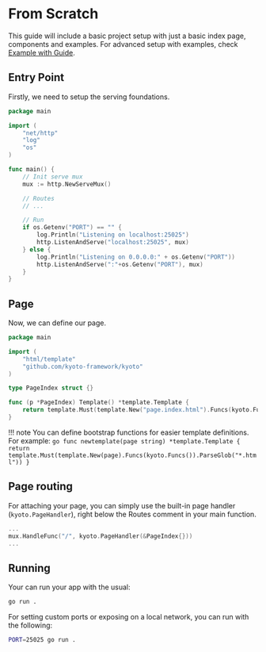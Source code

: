 # From Scratch

This guide will include a basic project setup with just a basic index page, components and examples. For advanced setup with examples, check [Example with Guide](example-with-guide.md).

## Entry Point

Firstly, we need to setup the serving foundations.

```go title="main.go"
package main

import (
    "net/http"
    "log"
    "os"
)

func main() {
    // Init serve mux
    mux := http.NewServeMux()

    // Routes
    // ...

    // Run
    if os.Getenv("PORT") == "" {
        log.Println("Listening on localhost:25025")
        http.ListenAndServe("localhost:25025", mux)
    } else {
        log.Println("Listening on 0.0.0.0:" + os.Getenv("PORT"))
        http.ListenAndServe(":"+os.Getenv("PORT"), mux)
    }
}
```

## Page

Now, we can define our page.

```go title="page.index.go"
package main

import (
    "html/template"
    "github.com/kyoto-framework/kyoto"
)

type PageIndex struct {}

func (p *PageIndex) Template() *template.Template {
    return template.Must(template.New("page.index.html").Funcs(kyoto.Funcs()).ParseGlob("*.html"))
}
```

!!! note
    You can define bootstrap functions for easier template definitions. For example:
    ```go
    func newtemplate(page string) *template.Template {
        return template.Must(template.New(page).Funcs(kyoto.Funcs()).ParseGlob("*.html"))
    }
    ```

## Page routing

For attaching your page, you can simply use the built-in page handler (`kyoto.PageHandler`), right below the Routes comment in your main function.

```go
...
mux.HandleFunc("/", kyoto.PageHandler(&PageIndex{}))
...
```

## Running

Your can run your app with the usual:

```bash
go run .
```

For setting custom ports or exposing on a local network, you can run with the following:

```bash
PORT=25025 go run .
```
